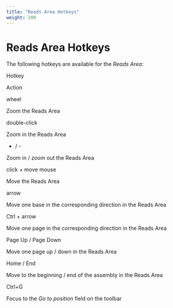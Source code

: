 ```yaml
---
title: "Reads Area Hotkeys"
weight: 200
---
```



# Reads Area Hotkeys

The following hotkeys are available for the _Reads Area_:

Hotkey

Action

wheel

Zoom the Reads Area

double-click

Zoom in the Reads Area

+ / \-

Zoom in / zoom out the Reads Area

click + move mouse

Move the Reads Area

arrow

Move one base in the corresponding direction in the Reads Area

Ctrl + arrow

Move one page in the corresponding direction in the Reads Area

Page Up / Page Down

Move one page up / down in the Reads Area

Home / End

Move to the beginning / end of the assembly in the Reads Area

Ctrl+G

Focus to the _Go to position_ field on the toolbar
